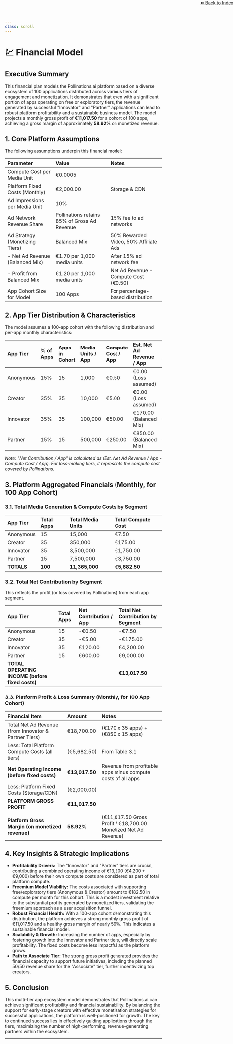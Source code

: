 ```yaml
---
class: scroll
---
```

<div style="text-align: right; position: absolute; top: 0; right: 0;">
<a href="/10">⬅️ Back to Index</a>
</div>

# 💹 **Financial Model**

## Executive Summary

This financial plan models the Pollinations.ai platform based on a diverse ecosystem of 100 applications distributed across various tiers of engagement and monetization. It demonstrates that even with a significant portion of apps operating on free or exploratory tiers, the revenue generated by successful "Innovator" and "Partner" applications can lead to robust platform profitability and a sustainable business model. The model projects a monthly gross profit of **€11,017.50** for a cohort of 100 apps, achieving a gross margin of approximately **58.92%** on monetized revenue.

## 1. Core Platform Assumptions

The following assumptions underpin this financial model:

| Parameter                       | Value                                      | Notes                                     |
| :------------------------------ | :----------------------------------------- | :---------------------------------------- |
| Compute Cost per Media Unit     | €0.0005                                    |                                           |
| Platform Fixed Costs (Monthly)  | €2,000.00                                  | Storage & CDN                             |
| Ad Impressions per Media Unit   | 10%                                        |                                           |
| Ad Network Revenue Share        | Pollinations retains 85% of Gross Ad Revenue | 15% fee to ad networks                    |
| Ad Strategy (Monetizing Tiers)  | Balanced Mix                               | 50% Rewarded Video, 50% Affiliate Ads   |
| - Net Ad Revenue (Balanced Mix) | €1.70 per 1,000 media units                | After 15% ad network fee                  |
| - Profit from Balanced Mix      | €1.20 per 1,000 media units                | Net Ad Revenue - Compute Cost (€0.50)     |
| App Cohort Size for Model     | 100 Apps                                   | For percentage-based distribution         |

## 2. App Tier Distribution & Characteristics

The model assumes a 100-app cohort with the following distribution and per-app monthly characteristics:

| App Tier    | % of Apps | Apps in Cohort | Media Units / App | Compute Cost / App | Est. Net Ad Revenue / App | **Net Contribution / App (to Platform)** |
| :---------- | :-------- | :------------- | :---------------- | :----------------- | :------------------------ | :--------------------------------------- |
| Anonymous   | 15%       | 15             | 1,000             | €0.50              | €0.00 (Loss assumed)      | **-€0.50**                               |
| Creator     | 35%       | 35             | 10,000            | €5.00              | €0.00 (Loss assumed)      | **-€5.00**                               |
| Innovator   | 35%       | 35             | 100,000           | €50.00             | €170.00 (Balanced Mix)    | **€120.00**                              |
| Partner     | 15%       | 15             | 500,000           | €250.00            | €850.00 (Balanced Mix)    | **€600.00**                              |

*Note: "Net Contribution / App" is calculated as (Est. Net Ad Revenue / App - Compute Cost / App). For loss-making tiers, it represents the compute cost covered by Pollinations.*

## 3. Platform Aggregated Financials (Monthly, for 100 App Cohort)

### 3.1. Total Media Generation & Compute Costs by Segment

| App Tier    | Total Apps | Total Media Units | Total Compute Cost |
| :---------- | :--------- | :---------------- | :----------------- |
| Anonymous   | 15         | 15,000            | €7.50              |
| Creator     | 35         | 350,000           | €175.00            |
| Innovator   | 35         | 3,500,000         | €1,750.00          |
| Partner     | 15         | 7,500,000         | €3,750.00          |
| **TOTALS**  | **100**    | **11,365,000**    | **€5,682.50**      |

### 3.2. Total Net Contribution by Segment

This reflects the profit (or loss covered by Pollinations) from each app segment.

| App Tier    | Total Apps | Net Contribution / App | Total Net Contribution by Segment |
| :---------- | :--------- | :--------------------- | :-------------------------------- |
| Anonymous   | 15         | -€0.50                 | -€7.50                            |
| Creator     | 35         | -€5.00                 | -€175.00                          |
| Innovator   | 35         | €120.00                | €4,200.00                         |
| Partner     | 15         | €600.00                | €9,000.00                         |
| **TOTAL OPERATING INCOME (before fixed costs)** |        |                        | **€13,017.50**                    |

### 3.3. Platform Profit & Loss Summary (Monthly, for 100 App Cohort)

| Financial Item                                        | Amount        | Notes                                                           |
| :---------------------------------------------------- | :------------ | :-------------------------------------------------------------- |
| Total Net Ad Revenue (from Innovator & Partner Tiers) | €18,700.00    | (€170 x 35 apps) + (€850 x 15 apps)                             |
| Less: Total Platform Compute Costs (all tiers)        | (€5,682.50)   | From Table 3.1                                                  |
| **Net Operating Income (before fixed costs)**         | **€13,017.50**| Revenue from profitable apps minus compute costs of all apps      |
| Less: Platform Fixed Costs (Storage/CDN)              | (€2,000.00)   |                                                                 |
| **PLATFORM GROSS PROFIT**                             | **€11,017.50**|                                                                 |
|                                                       |               |                                                                 |
| **Platform Gross Margin (on monetized revenue)**      | **58.92%**    | (€11,017.50 Gross Profit / €18,700.00 Monetized Net Ad Revenue) |

## 4. Key Insights & Strategic Implications

*   **Profitability Drivers:** The "Innovator" and "Partner" tiers are crucial, contributing a combined operating income of €13,200 (€4,200 + €9,000) before their own compute costs are considered as part of total platform compute.
*   **Freemium Model Viability:** The costs associated with supporting free/exploratory tiers (Anonymous & Creator) amount to €182.50 in compute per month for this cohort. This is a modest investment relative to the substantial profits generated by monetized tiers, validating the freemium approach as a user acquisition funnel.
*   **Robust Financial Health:** With a 100-app cohort demonstrating this distribution, the platform achieves a strong monthly gross profit of €11,017.50 and a healthy gross margin of nearly 59%. This indicates a sustainable financial model.
*   **Scalability & Growth:** Increasing the number of apps, especially by fostering growth into the Innovator and Partner tiers, will directly scale profitability. The fixed costs become less impactful as the platform grows.
*   **Path to Associate Tier:** The strong gross profit generated provides the financial capacity to support future initiatives, including the planned 50/50 revenue share for the "Associate" tier, further incentivizing top creators.

## 5. Conclusion

This multi-tier app ecosystem model demonstrates that Pollinations.ai can achieve significant profitability and financial sustainability. By balancing the support for early-stage creators with effective monetization strategies for successful applications, the platform is well-positioned for growth. The key to continued success lies in effectively guiding applications through the tiers, maximizing the number of high-performing, revenue-generating partners within the ecosystem.

---
